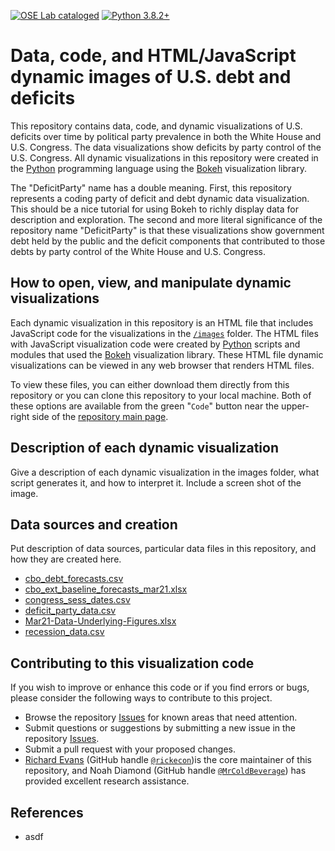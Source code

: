 [![OSE Lab cataloged](https://img.shields.io/badge/OSE%20Lab-catalogued-critical)](https://www.oselab.org/gallery)
[![Python 3.8.2+](https://img.shields.io/badge/python-3.8.2%2B-blue.svg)](https://www.python.org/downloads/release/python-382/)

# Data, code, and HTML/JavaScript dynamic images of U.S. debt and deficits
This repository contains data, code, and dynamic visualizations of U.S. deficits over time by political party prevalence in both the White House and U.S. Congress. The data visualizations show deficits by party control of the U.S. Congress. All dynamic visualizations in this repository were created in the [Python](https://www.python.org/) programming language using the [Bokeh](https://bokeh.org/) visualization library.

The "DeficitParty" name has a double meaning. First, this repository represents a coding party of deficit and debt dynamic data visualization. This should be a nice tutorial for using Bokeh to richly display data for description and exploration. The second and more literal significance of the repository name "DeficitParty" is that these visualizations show government debt held by the public and the deficit components that contributed to those debts by party control of the White House and U.S. Congress.

## How to open, view, and manipulate dynamic visualizations
Each dynamic visualization in this repository is an HTML file that includes JavaScript code for the visualizations in the [`/images`](images/) folder. The HTML files with JavaScript visualization code were created by [Python](https://www.python.org/) scripts and modules that used the [Bokeh](https://bokeh.org/) visualization library. These HTML file dynamic visualizations can be viewed in any web browser that renders HTML files.

To view these files, you can either download them directly from this repository or you can clone this repository to your local machine. Both of these options are available from the green "`Code`" button near the upper-right side of the [repository main page](https://github.com/OpenSourceEcon/DeficitParty).

## Description of each dynamic visualization
Give a description of each dynamic visualization in the images folder, what script generates it, and how to interpret it. Include a screen shot of the image.

## Data sources and creation
Put description of data sources, particular data files in this repository, and how they are created here.

* [cbo_debt_forecasts.csv](data/cbo_debt_forecasts.csv)
* [cbo_ext_baseline_forecasts_mar21.xlsx](data/cbo_ext_baseline_forecasts_mar21.xlsx)
* [congress_sess_dates.csv](data/congress_sess_dates.csv)
* [deficit_party_data.csv](data/deficit_party_data.csv)
* [Mar21-Data-Underlying-Figures.xlsx](data/Mar21-Data-Underlying-Figures.xlsx)
* [recession_data.csv](data/recession_data.csv)

## Contributing to this visualization code
If you wish to improve or enhance this code or if you find errors or bugs, please consider the following ways to contribute to this project.
* Browse the repository [Issues](https://github.com/OpenSourceEcon/DeficitParty/issues) for known areas that need attention.
* Submit questions or suggestions by submitting a new issue in the repository [Issues](https://github.com/OpenSourceEcon/DeficitParty/issues).
* Submit a pull request with your proposed changes.
* [Richard Evans](https://sites.google.com/site/rickecon/) (GitHub handle [`@rickecon`](https://github.com/rickecon))is the core maintainer of this repository, and Noah Diamond (GitHub handle [`@MrColdBeverage`](https://github.com/MrColdBeverage)) has provided excellent research assistance.

## References
* asdf
